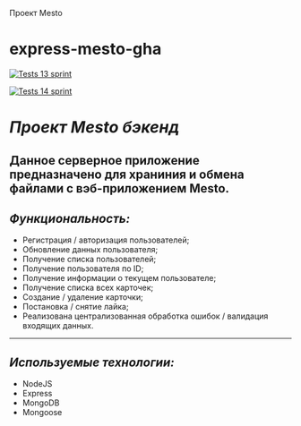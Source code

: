 Проект Mesto 
# express-mesto-gha

[![Tests 13 sprint](https://github.com/PSK888/express-mesto-gha/actions/workflows/tests-13-sprint.yml/badge.svg?branch=main)](https://github.com/PSK888/express-mesto-gha/actions/workflows/tests-13-sprint.yml)

[![Tests 14 sprint](https://github.com/PSK888/express-mesto-gha/actions/workflows/tests-14-sprint.yml/badge.svg?branch=main)](https://github.com/PSK888/express-mesto-gha/actions/workflows/tests-14-sprint.yml)

# ***Проект Mesto бэкенд***
Данное серверное приложение предназначено для храниния и обмена файлами с вэб-приложением Mesto.
---
## *Функциональность:*

* Регистрация / авторизация пользователей;
* Обновление данных пользователя;
* Получение списка пользователей;
* Получение пользователя по ID;
* Получение информации о текущем пользователе;
* Получение списка всех карточек;
* Создание / удаление карточки;
* Постановка / снятие лайка;
* Реализована централизованная обработка ошибок / валидация входящих данных.
---
## *Используемые технологии:*

* NodeJS
* Express
* MongoDB
* Mongoose
